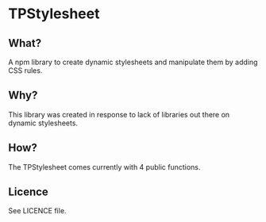 # TPStylesheet

## What?
A npm library to create dynamic stylesheets and manipulate them by adding CSS rules.

## Why?
This library was created in response to lack of libraries out there on dynamic stylesheets.

## How?
The TPStylesheet comes currently with 4 public functions.

## Licence
See LICENCE file.

